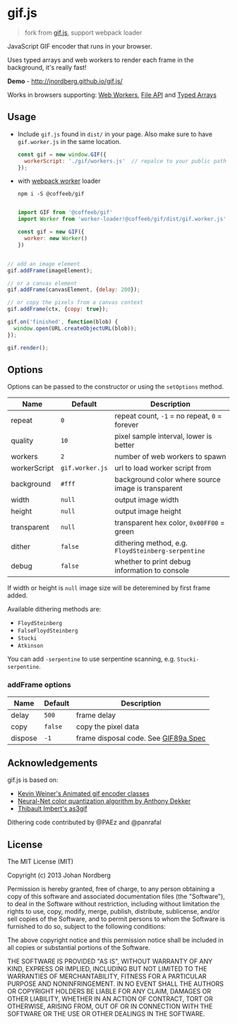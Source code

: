 
# gif.js

> fork from [gif.js](https://github.com/jnordberg/gif.js), support webpack loader

JavaScript GIF encoder that runs in your browser.

Uses typed arrays and web workers to render each frame in the background, it's really fast!

**Demo** - http://jnordberg.github.io/gif.js/

Works in browsers supporting: [Web Workers](http://www.w3.org/TR/workers/), [File API](http://www.w3.org/TR/FileAPI/) and [Typed Arrays](https://www.khronos.org/registry/typedarray/specs/latest/)


## Usage

+ Include `gif.js` found in `dist/` in your page. Also make sure to have `gif.worker.js` in the same location.

  ```javascript
  const gif = new window.GIF({
    workerScript: './gif/workers.js'  // repalce to your public path
  });
  ```

+ with [webpack worker](https://webpack.js.org/loaders/worker-loader/) loader

  ```shell
  npm i -S @coffeeb/gif

  ```

  ```javaScript

  import GIF from '@coffeeb/gif'
  import Worker from 'worker-loader!@coffeeb/gif/dist/gif.worker.js'

  const gif = new GIF({
    worker: new Worker()
  })
  ```

```javaScript

// add an image element
gif.addFrame(imageElement);

// or a canvas element
gif.addFrame(canvasElement, {delay: 200});

// or copy the pixels from a canvas context
gif.addFrame(ctx, {copy: true});

gif.on('finished', function(blob) {
  window.open(URL.createObjectURL(blob));
});

gif.render();

```

## Options

Options can be passed to the constructor or using the `setOptions` method.

| Name         | Default         | Description                                        |
| -------------|-----------------|----------------------------------------------------|
| repeat       | `0`             | repeat count, `-1` = no repeat, `0` = forever      |
| quality      | `10`            | pixel sample interval, lower is better             |
| workers      | `2`             | number of web workers to spawn                     |
| workerScript | `gif.worker.js` | url to load worker script from                     |
| background   | `#fff`          | background color where source image is transparent |
| width        | `null`          | output image width                                 |
| height       | `null`          | output image height                                |
| transparent  | `null`          | transparent hex color, `0x00FF00` = green          |
| dither       | `false`         | dithering method, e.g. `FloydSteinberg-serpentine` |
| debug        | `false`         | whether to print debug information to console      |

If width or height is `null` image size will be deteremined by first frame added.

Available dithering methods are:

 * `FloydSteinberg`
 * `FalseFloydSteinberg`
 * `Stucki`
 * `Atkinson`

You can add `-serpentine` to use serpentine scanning, e.g. `Stucki-serpentine`.

### addFrame options

| Name         | Default         | Description                                        |
| -------------|-----------------|----------------------------------------------------|
| delay        | `500`           | frame delay                                        |
| copy         | `false`         | copy the pixel data                                |
| dispose      | `-1`            | frame disposal code. See [GIF89a Spec][gif89aspec] |

[gif89aspec]: https://www.w3.org/Graphics/GIF/spec-gif89a.txt

## Acknowledgements

gif.js is based on:

 * [Kevin Weiner's Animated gif encoder classes](http://www.fmsware.com/stuff/gif.html)
 * [Neural-Net color quantization algorithm by Anthony Dekker](http://members.ozemail.com.au/~dekker/NEUQUANT.HTML)
 * [Thibault Imbert's as3gif](https://code.google.com/p/as3gif/)

Dithering code contributed by @PAEz and @panrafal


## License

The MIT License (MIT)

Copyright (c) 2013 Johan Nordberg

Permission is hereby granted, free of charge, to any person obtaining a copy
of this software and associated documentation files (the "Software"), to deal
in the Software without restriction, including without limitation the rights
to use, copy, modify, merge, publish, distribute, sublicense, and/or sell
copies of the Software, and to permit persons to whom the Software is
furnished to do so, subject to the following conditions:

The above copyright notice and this permission notice shall be included in
all copies or substantial portions of the Software.

THE SOFTWARE IS PROVIDED "AS IS", WITHOUT WARRANTY OF ANY KIND, EXPRESS OR
IMPLIED, INCLUDING BUT NOT LIMITED TO THE WARRANTIES OF MERCHANTABILITY,
FITNESS FOR A PARTICULAR PURPOSE AND NONINFRINGEMENT. IN NO EVENT SHALL THE
AUTHORS OR COPYRIGHT HOLDERS BE LIABLE FOR ANY CLAIM, DAMAGES OR OTHER
LIABILITY, WHETHER IN AN ACTION OF CONTRACT, TORT OR OTHERWISE, ARISING FROM,
OUT OF OR IN CONNECTION WITH THE SOFTWARE OR THE USE OR OTHER DEALINGS IN
THE SOFTWARE.
